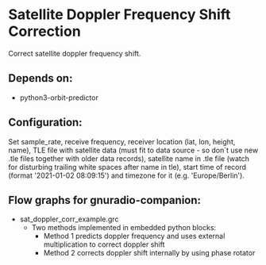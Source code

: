 # Satellite Doppler Frequency Shift Correction

Correct satellite doppler frequency shift.


## Depends on: 

* python3-orbit-predictor


## Configuration:

Set sample_rate, receive frequency, receiver location (lat, lon, height,
name), TLE file with satellite data (must fit to data source - so don´t use
new .tle files together with older data records), satellite name in .tle
file (watch for disturbing trailing white spaces after name in tle), start
time of record (format '2021-01-02 08:09:15') and timezone for it
(e.g. 'Europe/Berlin').


## Flow graphs for gnuradio-companion:

* sat_doppler_corr_example.grc
  * Two methods implemented in embedded python blocks:
    * Method 1 predicts doppler frequency and uses external
      multiplication to correct doppler shift
    * Method 2 corrects doppler shift internally by using phase rotator
